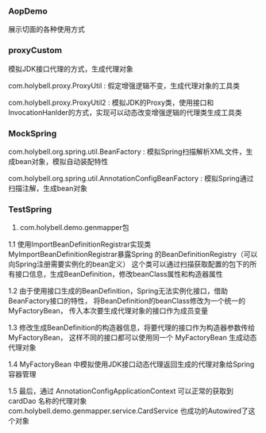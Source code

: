 ### AopDemo
展示切面的各种使用方式

### proxyCustom

模拟JDK接口代理的方式，生成代理对象

com.holybell.proxy.ProxyUtil : 假定增强逻辑不变，生成代理对象的工具类

com.holybell.proxy.ProxyUtil2 : 模拟JDK的Proxy类，使用接口和InvocationHanlder的方式，实现可以动态改变增强逻辑的代理类生成工具类

### MockSpring

com.holybell.org.spring.util.BeanFactory : 模拟Spring扫描解析XML文件，生成bean对象，模拟自动装配特性

com.holybell.org.spring.util.AnnotationConfigBeanFactory : 模拟Spring通过扫描注解，生成bean对象

### TestSpring

1. com.holybell.demo.genmapper包

1.1 使用ImportBeanDefinitionRegistrar实现类MyImportBeanDefinitionRegistrar暴露Spring
    的BeanDefinitionRegistry（可以向Spring注册需要实例化的bean定义）
    这个类可以通过扫描获取配置的包下的所有接口信息，生成BeanDefinition，修改beanClass属性和构造器属性
    
1.2 由于使用接口生成的BeanDefinition，Spring无法实例化接口，借助BeanFactory接口的特性，
    将BeanDefinition的beanClass修改为一个统一的 MyFactoryBean，
    传入本次要生成代理对象的接口作为成员变量

1.3 修改生成BeanDefinition的构造器信息，将要代理的接口作为构造器参数传给 MyFactoryBean， 
    这样不同的接口都可以使用同一个 MyFactoryBean 生成动态代理对象
    
1.4 MyFactoryBean 中模拟使用JDK接口动态代理返回生成的代理对象给Spring容器管理

1.5 最后，通过 AnnotationConfigApplicationContext 可以正常的获取到 cardDao 名称的代理对象
    com.holybell.demo.genmapper.service.CardService 也成功的Autowired了这个对象